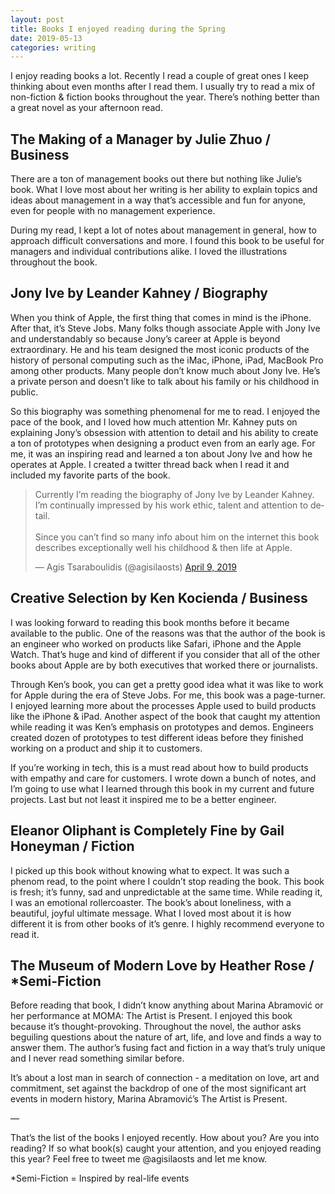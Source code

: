 ```yaml
---
layout: post
title: Books I enjoyed reading during the Spring
date: 2019-05-13
categories: writing
---
```


I enjoy reading books a lot. Recently I read a couple of great ones I keep thinking about even months after I read them. I usually try to read a mix of non-fiction & fiction books throughout the year. There’s nothing better than a great novel as your afternoon read.

## The Making of a Manager by Julie Zhuo / Business

There are a ton of management books out there but nothing like Julie’s book. What I love most about her writing is her ability to explain topics and ideas about management in a way that’s accessible and fun for anyone, even for people with no management experience.

During my read, I kept a lot of notes about management in general, how to approach difficult conversations and more. I found this book to be useful for managers and individual contributions alike. I loved the illustrations throughout the book.

## Jony Ive by Leander Kahney / Biography

When you think of Apple, the first thing that comes in mind is the iPhone. After that, it’s Steve Jobs. Many folks though associate Apple with Jony Ive and understandably so because Jony’s career at Apple is beyond extraordinary. He and his team designed the most iconic products of the history of personal computing such as the iMac, iPhone, iPad, MacBook Pro among other products. Many people don’t know much about Jony Ive. He’s a private person and doesn’t like to talk about his family or his childhood in public.

So this biography was something phenomenal for me to read. I enjoyed the pace of the book, and I loved how much attention Mr. Kahney puts on explaining Jony’s obsession with attention to detail and his ability to create a ton of prototypes when designing a product even from an early age. For me, it was an inspiring read and learned a ton about Jony Ive and how he operates at Apple. I created a twitter thread back when I read it and included my favorite parts of the book.

<blockquote class="twitter-tweet tw-align-center"><p lang="en" dir="ltr">Currently I’m reading the biography of Jony Ive by Leander Kahney. I’m continually impressed by his work ethic, talent and attention to detail. <br><br>Since you can’t find so many info about him on the internet this book describes exceptionally well his childhood &amp; then life at Apple.</p>&mdash; Agis Tsaraboulidis (@agisilaosts) <a href="https://twitter.com/agisilaosts/status/1115542683597135872?ref_src=twsrc%5Etfw">April 9, 2019</a></blockquote> <script async src="https://platform.twitter.com/widgets.js" charset="utf-8"></script>

## Creative Selection by Ken Kocienda / Business

I was looking forward to reading this book months before it became available to the public. One of the reasons was that the author of the book is an engineer who worked on products like Safari, iPhone and the Apple Watch. That’s huge and kind of different if you consider that all of the other books about Apple are by both executives that worked there or journalists.

Through Ken’s book, you can get a pretty good idea what it was like to work for Apple during the era of Steve Jobs. For me, this book was a page-turner. I enjoyed learning more about the processes Apple used to build products like the iPhone & iPad. Another aspect of the book that caught my attention while reading it was Ken’s emphasis on prototypes and demos. Engineers created dozen of prototypes to test different ideas before they finished working on a product and ship it to customers.

If you’re working in tech, this is a must read about how to build products with empathy and care for customers. I wrote down a bunch of notes, and I’m going to use what I learned through this book in my current and future projects. Last but not least it inspired me to be a better engineer.

## Eleanor Oliphant is Completely Fine by Gail Honeyman / Fiction

I picked up this book without knowing what to expect. It was such a phenom read, to the point where I couldn’t stop reading the book. This book is fresh; it’s funny, sad and unpredictable at the same time. While reading it, I was an emotional rollercoaster. The book’s about loneliness, with a beautiful, joyful ultimate message. What I loved most about it is how different it is from other books of it’s genre. I highly recommend everyone to read it.

## The Museum of Modern Love by Heather Rose / *Semi-Fiction

Before reading that book, I didn’t know anything about Marina Abramović or her performance at MOMA: The Artist is Present. I enjoyed this book because it’s thought-provoking. Throughout the novel, the author asks beguiling questions about the nature of art, life, and love and finds a way to answer them. The author’s fusing fact and fiction in a way that’s truly unique and I never read something similar before.

It’s about a lost man in search of connection - a meditation on love, art and commitment, set against the backdrop of one of the most significant art events in modern history, Marina Abramović’s The Artist is Present.

—

That’s the list of the books I enjoyed recently. How about you? Are you into reading? If so what book(s) caught your attention, and you enjoyed reading this year? Feel free to tweet me @agisilaosts and let me know.

*Semi-Fiction = Inspired by real-life events
